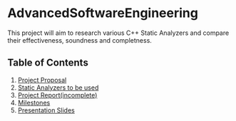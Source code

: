 ﻿# AdvancedSoftwareEngineering
 This project will aim to research various C++ Static Analyzers and compare their effectiveness, soundness and completness.
 
 ## Table of Contents
1. [Project Proposal](https://github.com/JPhil54/AdvancedSoftwareEngineering/blob/main/Project%20Proposal.pdf) 
2. [Static Analyzers to be used](https://github.com/JPhil54/AdvancedSoftwareEngineering/blob/main/Static_Analyzers.md)
3. [Project Report(incomplete)](https://github.com/JPhil54/AdvancedSoftwareEngineering/blob/main/Project%20Report)
4. [Milestones](https://github.com/JPhil54/AdvancedSoftwareEngineering/blob/main/Milestone_1.md)
5. [Presentation Slides](https://github.com/JPhil54/AdvancedSoftwareEngineering/blob/main/Researching%20Static%20Analyzers.pdf)
